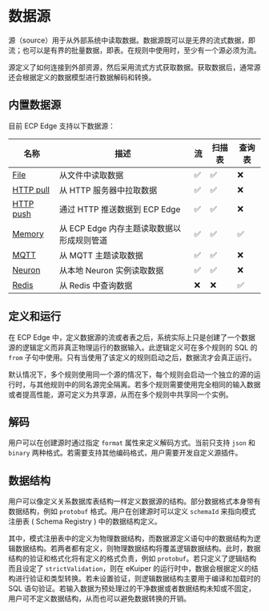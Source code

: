 # 数据源

源（source）用于从外部系统中读取数据。数据源既可以是无界的流式数据，即流；也可以是有界的批量数据，即表。在规则中使用时，至少有一个源必须为流。

源定义了如何连接到外部资源，然后采用流式方式获取数据。获取数据后，通常源还会根据定义的数据模型进行数据解码和转换。

## 内置数据源

目前 ECP Edge 支持以下数据源：

| 名称                        | 描述                                       | 流   | 扫描表 | 查询表 |
| --------------------------- | ------------------------------------------ | ---- | ------ | ------ |
| [File](./file.md)           | 从文件中读取数据                           | ✅    | ✅      | ❌      |
| [HTTP pull](./http_pull.md) | 从 HTTP 服务器中拉取数据                   | ✅    | ✅      | ❌      |
| [HTTP push](./http_push.md) | 通过 HTTP 推送数据到 ECP Edge              | ✅    | ✅      | ❌      |
| [Memory](./memory.md)       | 从 ECP Edge 内存主题读取数据以形成规则管道 | ✅    | ✅      | ✅      |
| [MQTT](./mqtt.md)           | 从 MQTT 主题读取数据                       | ✅    | ✅      | ❌      |
| [Neuron](./neuron.md)       | 从本地 Neuron 实例读取数据                 | ✅    | ✅      | ❌      |
| [Redis](./redis.md)         | 从 Redis 中查询数据                        | ❌    | ❌      | ✅      |

## 定义和运行

在 ECP Edge 中，定义数据源的流或者表之后，系统实际上只是创建了一个数据源的逻辑定义而非真正物理运行的数据输入。此逻辑定义可在多个规则的 SQL 的 `from` 子句中使用。只有当使用了该定义的规则启动之后，数据流才会真正运行。

默认情况下，多个规则使用同一个源的情况下，每个规则会启动一个独立的源的运行时，与其他规则中的同名源完全隔离。若多个规则需要使用完全相同的输入数据或者提高性能，源可定义为共享源，从而在多个规则中共享同一个实例。

## 解码

用户可以在创建源时通过指定 `format` 属性来定义解码方式。当前只支持 `json` 和 `binary` 两种格式。若需要支持其他编码格式，用户需要开发自定义源插件。

## 数据结构

用户可以像定义关系数据库表结构一样定义数据源的结构。部分数据格式本身带有数据结构，例如 `protobuf` 格式。用户在创建源时可以定义 `schemaId` 来指向模式注册表 ( Schema Registry ) 中的数据结构定义。

其中，模式注册表中的定义为物理数据结构，而数据源定义语句中的数据结构为逻辑数据结构。若两者都有定义，则物理数据结构将覆盖逻辑数据结构。此时，数据结构的验证和格式化将有定义的格式负责，例如 `protobuf`。若只定义了逻辑结构而且设定了 `strictValidation`，则在 eKuiper 的运行时中，数据会根据定义的结构进行验证和类型转换。若未设置验证，则逻辑数据结构主要用于编译和加载时的 SQL 语句验证。若输入数据为预处理过的干净数据或者数据结构未知或不固定，用户可不定义数据结构，从而也可以避免数据转换的开销。
